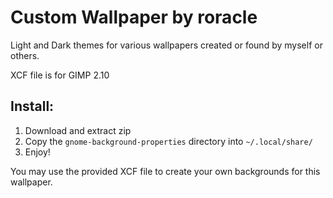 # Custom Wallpaper by roracle
Light and Dark themes for various wallpapers created or found by myself or others.

XCF file is for GIMP 2.10

## Install:
1. Download and extract zip
2. Copy the `gnome-background-properties` directory into `~/.local/share/`
3. Enjoy!

You may use the provided XCF file to create your own backgrounds for this wallpaper.
